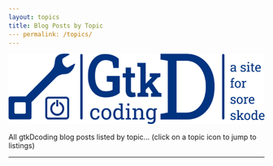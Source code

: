 ```yaml
---
layout: topics
title: Blog Posts by Topic
--- permalink: /topics/
---
```


<link rel="stylesheet" href="/pages/css/style.css" />
<link rel="stylesheet" href="/pages/css/main.css" />
<link rel="stylesheet" href="/pages/css/colors.css" />

![image](images/logos/logo_v11e_811x223.png)

All gtkDcoding blog posts listed by topic... (click on a topic icon to jump to listings)

---
